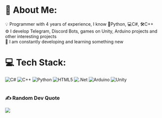 # 💫 About Me:
💡 Programmer with 4 years of experience, I know 🐍Python, 💻C#, 🛠C++<br>⚙ I develop Telegram, Discord Bots, games on Unity, Arduino projects and other interesting projects<br>🌱 I am constantly developing and learning something new

# 💻 Tech Stack:
![C#](https://img.shields.io/badge/c%23-%23239120.svg?style=for-the-badge&logo=csharp&logoColor=white) ![C++](https://img.shields.io/badge/c++-%2300599C.svg?style=for-the-badge&logo=c%2B%2B&logoColor=white) ![Python](https://img.shields.io/badge/python-3670A0?style=for-the-badge&logo=python&logoColor=ffdd54) ![HTML5](https://img.shields.io/badge/html5-%23E34F26.svg?style=for-the-badge&logo=html5&logoColor=white) ![.Net](https://img.shields.io/badge/.NET-5C2D91?style=for-the-badge&logo=.net&logoColor=white) ![Arduino](https://img.shields.io/badge/-Arduino-00979D?style=for-the-badge&logo=Arduino&logoColor=white) ![Unity](https://img.shields.io/badge/unity-%23000000.svg?style=for-the-badge&logo=unity&logoColor=white)
<br>
<br>
### ✍️ Random Dev Quote
![](https://quotes-github-readme.vercel.app/api?type=horizontal&theme=radical)
